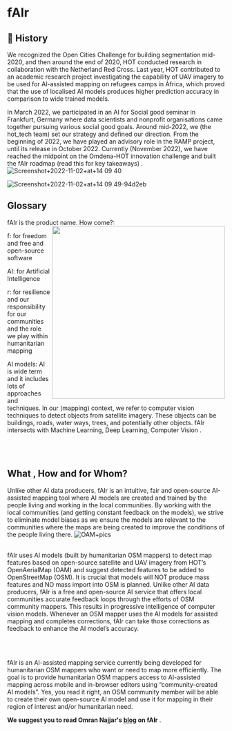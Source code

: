 # fAIr

## :open_book: History 

We recognized the Open Cities Challenge for building segmentation mid-2020, and then around the end of 2020, HOT conducted research in collaboration with the Netherland Red Cross. Last year, HOT contributed to an academic research project investigating the capability of UAV imagery to be used for AI-assisted mapping on refugees camps in Africa, which proved that the use of localised AI models produces higher prediction accuracy in comparison to wide trained models.

In March 2022, we participated in an AI for Social good seminar in Frankfurt, Germany where data scientists and nonprofit organisations came together pursuing various social good goals. Around mid-2022, we (the hot_tech team) set our strategy and defined our direction. From the beginning of 2022, we have played an advisory role in the RAMP project, until its release in October 2022. Currently (November 2022), we have reached the midpoint on the Omdena-HOT innovation challenge and built the fAIr roadmap (read this for key takeaways) .
![Screenshot+2022-11-02+at+14 09 40](https://github.com/hotosm/fAIr/assets/97789856/fc7a11c3-1329-4b4a-b14f-280f33f1b764)

![Screenshot+2022-11-02+at+14 09 49-94d2eb](https://github.com/hotosm/fAIr/assets/97789856/39222563-13cc-4813-80f4-982c9afa6491)

## Glossary
fAIr is the product name. How come?:
<img align="right" width="400px" src="https://github.com/hotosm/fAIr/assets/97789856/1c6bae28-9d09-4c5b-9382-dbc5a9d0417b"/> 

f: for freedom and free and open-source software

AI: for Artificial Intelligence

r: for resilience and our responsibility for our communities and the role we play within humanitarian mapping

AI models: AI is wide term and it includes lots of approaches and techniques. In our (mapping) context, we refer to computer vision techniques to detect objects from satellite imagery. These objects can be buildings, roads, water ways, trees, and potentially other objects. fAIr intersects with Machine Learning, Deep Learning, Computer Vision .
<br>
<br>
<br>
<br>
## What , How and for Whom?
Unlike other AI data producers, fAIr is an intuitive, fair and open-source AI-assisted mapping tool where AI models are created and trained by the people living and working in the local communities. By working with the local communities (and getting constant feedback on the models), we strive to eliminate model biases as we ensure the models are relevant to the communities where the maps are being created to improve the conditions of the people living there.
![OAM+pics](https://github.com/hotosm/fAIr/assets/97789856/c01a25fa-2a32-49a8-876e-0ab8f540766b)
<br>
<br>

fAIr uses AI models (built by humanitarian OSM mappers) to detect map features based on open-source satellite and UAV imagery from HOT’s OpenAerialMap (OAM) and suggest detected features to be added to OpenStreetMap (OSM). It is crucial that models will NOT produce mass features and NO mass import into OSM is planned. Unlike other AI data producers, fAIr is a free and open-source AI service that offers local communities accurate feedback loops through the efforts of OSM community mappers. This results in progressive intelligence of computer vision models. Whenever an OSM mapper uses the AI models for assisted mapping and completes corrections, fAIr can take those corrections as feedback to enhance the AI model’s accuracy.

<br>
<br>

fAIr is an AI-assisted mapping service currently being developed for humanitarian OSM mappers who want or need to map more efficiently. The goal is to provide humanitarian OSM mappers access to AI-assisted mapping across mobile and in-browser editors using “community-created AI models”. Yes, you read it right, an OSM community member will be able to create their own open-source AI model and use it for mapping in their region of interest and/or humanitarian need.

**We suggest you to read Omran Najjar's [blog](https://www.hotosm.org/tech-blog/hot-tech-talks-fair/) on fAIr** .
